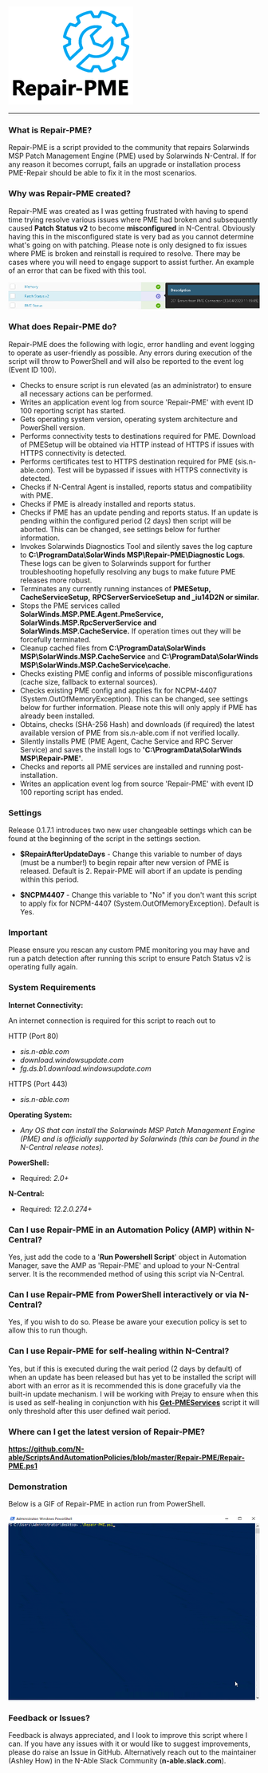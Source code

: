 ![Repair-PME Logo](https://github.com/N-able/ScriptsAndAutomationPolicies/blob/master/WikiFiles/Repair-PME/Repair-PME_Logo_Small.png)
***

### What is Repair-PME?

Repair-PME is a script provided to the community that repairs Solarwinds MSP Patch Management Engine (PME) used by Solarwinds N-Central. If for any reason it becomes corrupt, fails an upgrade or installation process PME-Repair should be able to fix it in the most scenarios. 

### Why was Repair-PME created?

Repair-PME was created as I was getting frustrated with having to spend time trying resolve various issues where PME had broken and subsequently caused **Patch Status v2** to become **misconfigured** in N-Central. Obviously having this in the misconfigured state is very bad as you cannot determine what's going on with patching. Please note is only designed to fix issues where PME is broken and reinstall is required to resolve. There may be cases where you will need to engage support to assist further. An example of an error that can be fixed with this tool.

![Patch_Status_v2_Misconfigured](https://github.com/N-able/ScriptsAndAutomationPolicies/blob/master/WikiFiles/Repair-PME/Patch_Status_v2_Misconfigured.png)

### What does Repair-PME do?

Repair-PME does the following with logic, error handling and event logging to operate as user-friendly as possible. Any errors during execution of the script will throw to PowerShell and will also be reported to the event log (Event ID 100).

* Checks to ensure script is run elevated (as an administrator) to ensure all necessary actions can be performed.
* Writes an application event log from source 'Repair-PME' with event ID 100 reporting script has started.
* Gets operating system version, operating system architecture and PowerShell version.
* Performs connectivity tests to destinations required for PME. Download of PMESetup will be obtained via HTTP instead of HTTPS if issues with HTTPS connectivity is detected.
* Performs certificates test to HTTPS destination required for PME (sis.n-able.com). Test will be bypassed if issues with HTTPS connectivity is detected.
* Checks if N-Central Agent is installed, reports status and compatibility with PME.
* Checks if PME is already installed and reports status.
* Checks if PME has an update pending and reports status. If an update is pending within the configured period (2 days) then script will be aborted. This can be changed, see settings below for further information.
* Invokes Solarwinds Diagnostics Tool and silently saves the log capture to **C:\ProgramData\SolarWinds MSP\Repair-PME\Diagnostic Logs**. These logs can be given to Solarwinds support for further troubleshooting hopefully resolving any bugs to make future PME releases more robust.
* Terminates any currently running instances of **PMESetup,** **CacheServiceSetup,** **RPCServerServiceSetup** **and _iu14D2N or similar.**
* Stops the PME services called **SolarWinds.MSP.PME.Agent.PmeService,** **SolarWinds.MSP.RpcServerService** **and SolarWinds.MSP.CacheService.** If operation times out they will be forcefully terminated. 
* Cleanup cached files from **C:\ProgramData\SolarWinds MSP\SolarWinds.MSP.CacheService** and **C:\ProgramData\SolarWinds MSP\SolarWinds.MSP.CacheService\cache**.
* Checks existing PME config and informs of possible misconfigurations (cache size, fallback to external sources).
* Checks existing PME config and applies fix for NCPM-4407 (System.OutOfMemoryException). This can be changed, see settings below for further information. Please note this will only apply if PME has already been installed.
* Obtains, checks (SHA-256 Hash) and downloads (if required) the latest available version of PME from sis.n-able.com if not verified locally.
* Silently installs PME (PME Agent, Cache Service and RPC Server Service) and saves the install logs to **'C:\ProgramData\SolarWinds MSP\Repair-PME\'**.
* Checks and reports all PME services are installed and running post-installation.
* Writes an application event log from source 'Repair-PME' with event ID 100 reporting script has ended.

### Settings

Release 0.1.7.1 introduces two new user changeable settings which can be found at the beginning of the script in the settings section.

* **$RepairAfterUpdateDays** - Change this variable to number of days (must be a number!) to begin repair after new version of PME is released. Default is 2. Repair-PME will abort if an update is pending within this period.

* **$NCPM4407** - Change this variable to "No" if you don't want this script to apply fix for NCPM-4407 (System.OutOfMemoryException). Default is Yes.

### Important

Please ensure you rescan any custom PME monitoring you may have and run a patch detection after running this script to ensure Patch Status v2 is operating fully again.

### System Requirements

**Internet Connectivity:**

An internet connection is required for this script to reach out to

HTTP (Port 80)
* _sis.n-able.com_
* _download.windowsupdate.com_
* _fg.ds.b1.download.windowsupdate.com_

HTTPS (Port 443)
* _sis.n-able.com_

**Operating System:**
* _Any OS that can install the Solarwinds MSP Patch Management Engine (PME) and is officially supported by Solarwinds (this can be found in the N-Central release notes)._

**PowerShell:**
* Required: _2.0+_

**N-Central:**
* Required: _12.2.0.274+_

### Can I use Repair-PME in an Automation Policy (AMP) within N-Central?

Yes, just add the code to a '**Run Powershell Script**' object in Automation Manager, save the AMP as 'Repair-PME' and upload to your N-Central server. It is the recommended method of using this script via N-Central.

### Can I use Repair-PME from PowerShell interactively or via N-Central?

Yes, if you wish to do so. Please be aware your execution policy is set to allow this to run though.

### Can I use Repair-PME for self-healing within N-Central?

Yes, but if this is executed during the wait period (2 days by default) of when an update has been released but has yet to be installed the script will abort with an error as it is recommended  this is done gracefully via the built-in update mechanism. I will be working with Prejay to ensure when this is used as self-healing in conjunction with his **[**Get-PMEServices**](https://github.com/N-able/ScriptsAndAutomationPolicies/blob/master/N-Central%20PME%20Services/Get-PMEServices.ps1)** script it will only threshold after this user defined wait period. 

### Where can I get the latest version of Repair-PME?
**https://github.com/N-able/ScriptsAndAutomationPolicies/blob/master/Repair-PME/Repair-PME.ps1**

### Demonstration
Below is a GIF of Repair-PME in action run from PowerShell.

![Repair-PME Demo](https://github.com/N-able/ScriptsAndAutomationPolicies/blob/master/WikiFiles/Repair-PME/Repair-PME-Demo.gif)

### Feedback or Issues?

Feedback is always appreciated, and I look to improve this script where I can. If you have any issues with it or would like to suggest improvements, please do raise an Issue in GitHub. Alternatively reach out to the maintainer (Ashley How) in the N-Able Slack Community (**n-able.slack.com**).
